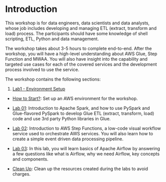 # Introduction


This workshop is for data engineers, data scientists and data analysts, whose job includes developing and managing ETL (extract, transform and load) process. The participants should have some knowledge of shell scripting, ETL, Python and data management. 

The workshop takes about 3-5 hours to complete end-to-end. After the workshop, you will have a high-level understanding about AWS Glue, Step Function and MWAA. You will also have insight into the capability and targeted use cases for each of the covered services and the development process involved to use the service. 

The workshop contains the following sections:


1. [Lab1 - Environment Setup](/introduction/environmentsetup.html) 

* [How to Start?](/howtostart.html): Set up an AWS environment for the workshop.

* [Lab 01](/lab1.html): Introduction to Apache Spark, and how to use PySpark and Glue-flavored PySpark to develop Glue ETL (extract, transform, load) code and use 3rd party Python libraries in Glue.

* [Lab 02](/lab2.html): Introduction to AWS Step Functions, a low-code visual workflow service used to orchestrate AWS services. You will also learn how to create a simple event driven data processing pipeline.

* [Lab 03](/lab3.html): In this lab, you will learn basics of Apache Airflow by answering a few questions like what is Airflow, why we need Airflow, key concepts and components.

* [Clean Up](/cleanup.html): Clean up the resources created during the labs to avoid charges.
